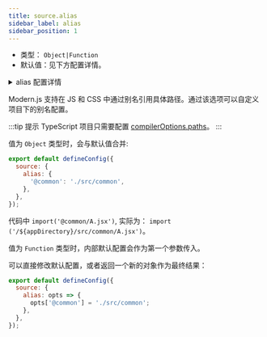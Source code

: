 ```yaml
---
title: source.alias
sidebar_label: alias
sidebar_position: 1
---
```



* 类型： `Object|Function`
* 默认值：见下方配置详情。

<details>
  <summary>alias 配置详情</summary>

```js
  {
    '@': './src',
    '@shared': './shared',
  }
```
</details>

Modern.js 支持在 JS 和 CSS 中通过别名引用具体路径。通过该选项可以自定义项目下的别名配置。

:::tip 提示
TypeScript 项目只需要配置 [compilerOptions.paths](https://www.typescriptlang.org/tsconfig#paths)。
:::

值为 `Object` 类型时，会与默认值合并:

```js title="modern.config.js"
export default defineConfig({
  source: {
    alias: {
      '@common': './src/common',
    },
  },
});
```

代码中 `import('@common/A.jsx')`, 实际为： `import ('/${appDirectory}/src/common/A.jsx')`。



值为 `Function` 类型时，内部默认配置会作为第一个参数传入。

可以直接修改默认配置，或者返回一个新的对象作为最终结果：

```js title="modern.config.js"
export default defineConfig({
  source: {
    alias: opts => {
      opts['@common'] = './src/common';
    },
  },
});
```

